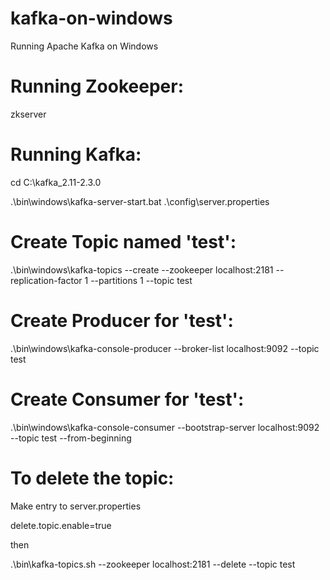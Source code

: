 # kafka-on-windows
Running Apache Kafka on Windows

# Running Zookeeper:

zkserver

# Running Kafka:

cd C:\kafka_2.11-2.3.0

.\bin\windows\kafka-server-start.bat .\config\server.properties



# Create Topic named 'test':

.\bin\windows\kafka-topics --create --zookeeper localhost:2181 --replication-factor 1 --partitions 1 --topic test

# Create Producer for 'test':

.\bin\windows\kafka-console-producer --broker-list localhost:9092 --topic test

# Create Consumer for 'test':

.\bin\windows\kafka-console-consumer --bootstrap-server localhost:9092 --topic test --from-beginning


# To delete the topic:

Make entry to server.properties

delete.topic.enable=true

then 

.\bin\kafka-topics.sh --zookeeper localhost:2181 --delete --topic test
